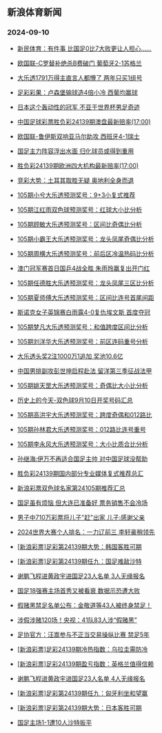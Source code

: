 ## 新浪体育新闻 
### 2024-09-10

+ [新民体育：有件事 比国足0比7大败更让人担心……](https://sports.sina.com.cn/china/2024-09-09/doc-incnpptr8768872.shtml)

+ [欧国联-C罗替补绝杀B费破门 葡萄牙2-1苏格兰](https://sports.sina.com.cn/g/pl/2024-09-09/doc-incnpims2061847.shtml)

+ [大乐透1791万得主直言人都懵了 两年只买1组号](https://sports.sina.com.cn/l/2024-09-09/doc-incnpccu2167762.shtml)

+ [足彩彩果：卢森堡输球造4倍小冷 西葡均赢球](https://sports.sina.com.cn/l/2024-09-09/doc-incnpccv8948464.shtml)

+ [日本这个轰动性的冠军 不亚于世界杯男足奇迹](https://sports.sina.com.cn/o/2024-09-09/doc-incnptzn1920760.shtml)

+ [中国足球彩票胜负彩24139期澳盘最新赔率(17:00)](https://sports.sina.com.cn/l/2024-09-09/doc-incnpccq6217966.shtml)

+ [欧国联-鲁伊斯双响亚马尔助攻 西班牙4-1瑞士](https://sports.sina.com.cn/g/laliga/2024-09-09/doc-incnpimt8841562.shtml)

+ [国足主力阵容浮出水面 归化球员或得到重用](https://sports.sina.com.cn/china/2024-09-09/doc-incnpptq1990702.shtml)

+ [胜负彩24139期欧洲四大机构最新赔率(17:00)](https://sports.sina.com.cn/l/2024-09-09/doc-incnpccv8952004.shtml)

+ [竞彩大势：土耳其取胜无疑 奥地利全身而退](https://sports.sina.com.cn/l/2024-09-09/doc-incnpccq6214924.shtml)

+ [105期小兮大乐透预测奖号：9+3小复式推荐](https://sports.sina.com.cn/l/2024-09-09/doc-incnptzr3153045.shtml)

+ [105期江红雨双色球预测奖号：红球大小比分析](https://sports.sina.com.cn/l/2024-09-09/doc-incnpptk6079350.shtml)

+ [105期顾敏大乐透预测奖号：区间比奇偶比分析](https://sports.sina.com.cn/l/2024-09-09/doc-incnptzr3155971.shtml)

+ [105期小霸王大乐透预测奖号：龙头凤尾奇偶比分析](https://sports.sina.com.cn/l/2024-09-09/doc-incnptzr3152658.shtml)

+ [105期周横大乐透预测奖号：前后区冷温热码比分析](https://sports.sina.com.cn/l/2024-09-09/doc-incnptzr3155610.shtml)

+ [澳门冠军赛首日国乒4战全胜 朱雨玲赢复出开门红](https://sports.sina.com.cn/others/pingpang/2024-09-09/doc-incnqkxe1731394.shtml)

+ [105期任德胜大乐透预测奖号：龙头凤尾三区比分析](https://sports.sina.com.cn/l/2024-09-09/doc-incnpptk6072003.shtml)

+ [105期夏师傅大乐透预测奖号：区间比连号首尾间距](https://sports.sina.com.cn/l/2024-09-09/doc-incnpptr8787537.shtml)

+ [斯诺克女子英锦赛白雨露4-0复仇埃文斯 首度夺冠](https://sports.sina.com.cn/others/snooker/2024-09-09/doc-incnpimt8863425.shtml)

+ [105期梦凡大乐透预测奖号：和值跨度区间比分析](https://sports.sina.com.cn/l/2024-09-09/doc-incnptzr3157294.shtml)

+ [105期刘洋华大乐透预测奖号：前区连码重号分析](https://sports.sina.com.cn/l/2024-09-09/doc-incnpptk6067008.shtml)

+ [大乐透头奖2注1000万1追加 奖池10.6亿](https://sports.sina.com.cn/l/2024-09-09/doc-incnqrfa1620774.shtml)

+ [中国男排副攻彭世坤启程赴法 留洋第三季征战法甲](https://sports.sina.com.cn/others/volleyball/2024-09-09/doc-incnpyip3039613.shtml)

+ [105期姚天罡大乐透预测奖号：奇偶比大小比分析](https://sports.sina.com.cn/l/2024-09-09/doc-incnptzk2799554.shtml)

+ [历史上的今天-双色球9月10日开奖号码汇总](https://sports.sina.com.cn/l/2024-09-09/doc-incnpyik1834111.shtml)

+ [105期高洪宇大乐透预测奖号：跨度奇偶和012路比](https://sports.sina.com.cn/l/2024-09-09/doc-incnpptr8784883.shtml)

+ [105期孙林君大乐透预测奖号：012路比连号重号](https://sports.sina.com.cn/l/2024-09-09/doc-incnpptr8782294.shtml)

+ [105期李永风大乐透预测奖号：大小比质合比分析](https://sports.sina.com.cn/l/2024-09-09/doc-incnpptq2011113.shtml)

+ [孙继海:伊万不再适合国足主帅 对中国足球没帮助](https://sports.sina.com.cn/china/2024-09-09/doc-incnpyip3073503.shtml)

+ [胜负彩24139期国内部分专业媒体复式推荐总汇](https://sports.sina.com.cn/l/2024-09-09/doc-incnpyik1857547.shtml)

+ [新浪彩票双色球名家第24105期推荐汇总](https://sports.sina.com.cn/l/2024-09-09/doc-incnpyiq9792770.shtml)

+ [国足虽有烦恼 但大连已准备好 票务销售不会冷场](https://sports.sina.com.cn/china/2024-09-09/doc-incnpptr8768872.shtml)

+ [男子中710万彩票将儿子"赶"出家 儿子:感谢父亲](https://sports.sina.com.cn/l/2024-09-10/doc-incnrnkw9371639.shtml)

+ [2024世界大赛个人排名：一力辽前三 李轩豪稍领先](https://sports.sina.com.cn/go/2024-09-09/doc-incnqern9762566.shtml)

+ [[新浪彩票]足彩第24139期大势：韩国客胜可期](https://sports.sina.com.cn/l/2024-09-10/doc-incnrnkv2642839.shtml)

+ [[新浪彩票]足彩第24139期任九：国足难敌沙特](https://sports.sina.com.cn/l/2024-09-10/doc-incnrnks1287336.shtml)

+ [谢鹏飞程进黄政宇进国足23人名单 3人无缘报名](https://sports.sina.com.cn/china/2024-09-10/doc-incnrssq1210574.shtml)

+ [国足18强赛主场首秀又被看衰 数据示恐遭大败](https://sports.sina.com.cn/l/2024-09-10/doc-incnrssr7967081.shtml)

+ [假赌黑禁足名单公布：金敬道等43人被终身禁足！](https://sports.sina.com.cn/china/2024-09-10/doc-incnrssr8007632.shtml)

+ [涉假涉赌120场！央视：41队83人涉“假赌黑”](https://sports.sina.com.cn/china/2024-09-10/doc-incnrssq1229080.shtml)

+ [足协官方：汪嵩参与不正当交易操纵比赛 禁足5年](https://sports.sina.com.cn/china/2024-09-10/doc-incnrsst2611858.shtml)

+ [[新浪彩票]足彩24139期冷热指数：乌拉圭需防冷](https://sports.sina.com.cn/l/2024-09-10/doc-incnrnks1312018.shtml)

+ [[新浪彩票]足彩24139期盈亏指数：英格兰值得信赖](https://sports.sina.com.cn/l/2024-09-10/doc-incnrnks1289875.shtml)

+ [谢鹏飞程进黄政宇进国足23人名单 4人无缘报名](https://sports.sina.com.cn/china/2024-09-10/doc-incnrssq1210574.shtml)

+ [[新浪彩票]足彩第24139期任九：匈牙利坐和望赢](https://sports.sina.com.cn/l/2024-09-10/doc-incnrnks1287336.shtml)

+ [[新浪彩票]足彩第24139期大势：日本客胜可期](https://sports.sina.com.cn/l/2024-09-10/doc-incnrnkv2642839.shtml)

+ [国足主场1-1遭10人沙特扳平](https://sports.sina.com.cn/china/national/2024-09-10/doc-incnspwf7752372.shtml)

